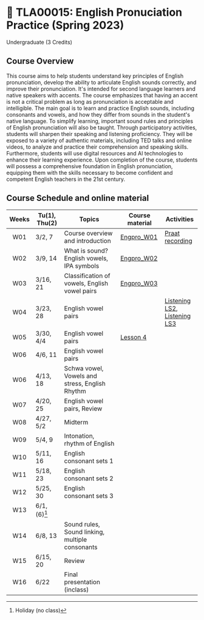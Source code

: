 # 🌱 TLA00015: English Pronuciation Practice (Spring 2023)
Undergraduate (3 Credits)

## Course Overview

This course aims to help students understand key principles of English pronunciation, develop the ability to articulate English sounds correctly, and improve their pronunciation. It's intended for second language learners and native speakers with accents. The course emphasizes that having an accent is not a critical problem as long as pronunciation is acceptable and intelligible. The main goal is to learn and practice English sounds, including consonants and vowels, and how they differ from sounds in the student's native language. To simplify learning, important sound rules and principles of English pronunciation will also be taught. Through participatory activities, students will sharpen their speaking and listening proficiency. They will be exposed to a variety of authentic materials, including TED talks and online videos, to analyze and practice their comprehension and speaking skills. Furthermore, students will use digital resources and AI technologies to enhance their learning experience. Upon completion of the course, students will possess a comprehensive foundation in English pronunciation, equipping them with the skills necessary to become confident and competent English teachers in the 21st century.


## Course Schedule and online material

|Weeks|Tu(1), Thu(2)|Topics|Course material|Activities|
|:--:|--|--|--|--|
|W01|3/2, 7|Course overview and introduction|[Engpro_W01](https://github.com/MK316/Spring2023/blob/main/Engpro/Engpro_W01.ipynb)|[Praat recording](https://github.com/MK316/Spring2023/blob/main/data/praat_recording.pdf)|
|W02|3/9, 14|What is sound? English vowels, IPA symbols|[Engpro_W02](https://github.com/MK316/Spring2023/blob/main/Engpro/Engpro_W02.ipynb)||
|W03|3/16, 21|Classification of vowels, English vowel pairs|[Engpro_W03](https://github.com/MK316/Spring2023/blob/main/Engpro/Engpro_W03.ipynb)||
|W04|3/23, 28|English vowel pairs||[Listening LS2](https://github.com/MK316/Engpro/blob/main/Lesson02_listening.ipynb), <br>[Listening LS3](https://github.com/MK316/Engpro/blob/main/Lesson03_listening.ipynb)|
|W05|3/30, 4/4|English vowel pairs|[Lesson 4](https://github.com/MK316/Spring2023/blob/main/Engpro/Engpro_Lesson4.ipynb)||
|W06|4/6, 11|English vowel pairs|||
|W06|4/13, 18|Schwa vowel, Vowels and stress, English Rhythm|||
|W07|4/20, 25|English vowel pairs, Review|||
|W08|4/27, 5/2|Midterm|||
|W09|5/4, 9| Intonation, rhythm of English|||
|W10|5/11, 16|English consonant sets 1|||
|W11|5/18, 23|English consonant sets 2|||
|W12|5/25, 30|English consonant sets 3|||
|W13|6/1, (6)[^1]||||
|W14|6/8, 13|Sound rules, Sound linking, multiple consonants|||
|W15|6/15, 20|Review|||
|W16|6/22|Final presentation (inclass)|||

[^1]: Holiday (no class)
